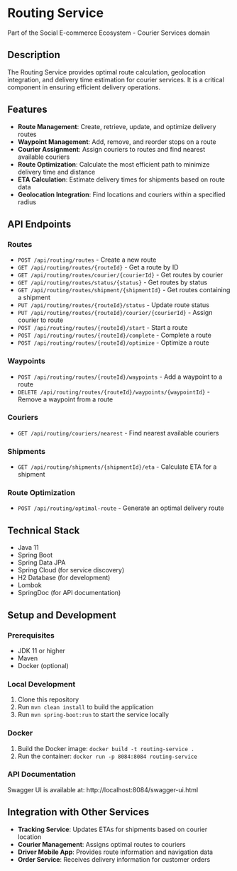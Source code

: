 # Routing Service

Part of the Social E-commerce Ecosystem - Courier Services domain

## Description

The Routing Service provides optimal route calculation, geolocation integration, and delivery time estimation for courier services. It is a critical component in ensuring efficient delivery operations.

## Features

- **Route Management**: Create, retrieve, update, and optimize delivery routes
- **Waypoint Management**: Add, remove, and reorder stops on a route
- **Courier Assignment**: Assign couriers to routes and find nearest available couriers
- **Route Optimization**: Calculate the most efficient path to minimize delivery time and distance
- **ETA Calculation**: Estimate delivery times for shipments based on route data
- **Geolocation Integration**: Find locations and couriers within a specified radius

## API Endpoints

### Routes

- `POST /api/routing/routes` - Create a new route
- `GET /api/routing/routes/{routeId}` - Get a route by ID
- `GET /api/routing/routes/courier/{courierId}` - Get routes by courier
- `GET /api/routing/routes/status/{status}` - Get routes by status
- `GET /api/routing/routes/shipment/{shipmentId}` - Get routes containing a shipment
- `PUT /api/routing/routes/{routeId}/status` - Update route status
- `PUT /api/routing/routes/{routeId}/courier/{courierId}` - Assign courier to route
- `POST /api/routing/routes/{routeId}/start` - Start a route
- `POST /api/routing/routes/{routeId}/complete` - Complete a route
- `POST /api/routing/routes/{routeId}/optimize` - Optimize a route

### Waypoints

- `POST /api/routing/routes/{routeId}/waypoints` - Add a waypoint to a route
- `DELETE /api/routing/routes/{routeId}/waypoints/{waypointId}` - Remove a waypoint from a route

### Couriers

- `GET /api/routing/couriers/nearest` - Find nearest available couriers

### Shipments

- `GET /api/routing/shipments/{shipmentId}/eta` - Calculate ETA for a shipment

### Route Optimization

- `POST /api/routing/optimal-route` - Generate an optimal delivery route

## Technical Stack

- Java 11
- Spring Boot
- Spring Data JPA
- Spring Cloud (for service discovery)
- H2 Database (for development)
- Lombok
- SpringDoc (for API documentation)

## Setup and Development

### Prerequisites
- JDK 11 or higher
- Maven
- Docker (optional)

### Local Development
1. Clone this repository
2. Run `mvn clean install` to build the application
3. Run `mvn spring-boot:run` to start the service locally

### Docker
1. Build the Docker image: `docker build -t routing-service .`
2. Run the container: `docker run -p 8084:8084 routing-service`

### API Documentation
Swagger UI is available at: http://localhost:8084/swagger-ui.html

## Integration with Other Services

- **Tracking Service**: Updates ETAs for shipments based on courier location
- **Courier Management**: Assigns optimal routes to couriers
- **Driver Mobile App**: Provides route information and navigation data
- **Order Service**: Receives delivery information for customer orders

